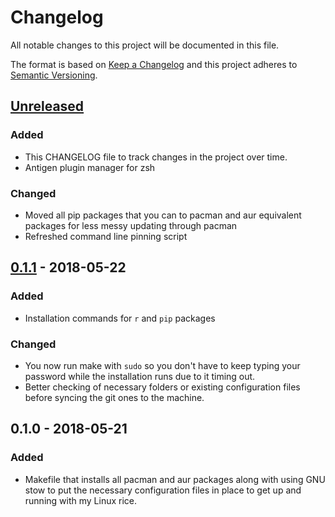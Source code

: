 # Changelog

All notable changes to this project will be documented in this file.

The format is based on [Keep a Changelog](http://keepachangelog.com/en/1.0.0/)
and this project adheres to [Semantic Versioning](http://semver.org/spec/v2.0.0.html).

## [Unreleased]

### Added

- This CHANGELOG file to track changes in the project over time.
- Antigen plugin manager for zsh

### Changed

- Moved all pip packages that you can to pacman and aur equivalent packages for
  less messy updating through pacman
- Refreshed command line pinning script

## [0.1.1] - 2018-05-22

### Added

- Installation commands for `r` and `pip` packages

### Changed

- You now run make with `sudo` so you don't have to keep typing your password
  while the installation runs due to it timing out.
- Better checking of necessary folders or existing configuration files before
  syncing the git ones to the machine.

## 0.1.0 - 2018-05-21

### Added

- Makefile that installs all pacman and aur packages along with using GNU stow
  to put the necessary configuration files in place to get up and running with
  my Linux rice.

[Unreleased]: https://gitlab.com/mehalter/dotfiles/compare/v0.1.1...HEAD
[0.1.1]: https://gitlab.com/mehalter/dotfiles/compare/v0.1.0...v0.1.1
